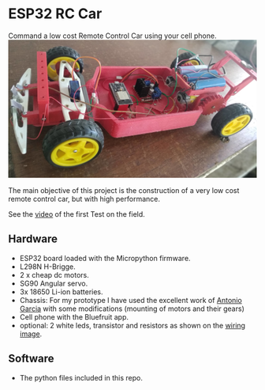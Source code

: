 # ESP32 RC Car
Command a low cost Remote Control Car using your cell phone.
![prototype](images/prototype.jpg)

The main objective of this project is the construction of a very low cost remote control car, but with high performance.

See the [video](https://vimeo.com/769987253) of the first Test on the field.
## Hardware
* ESP32 board loaded with the Micropython firmware.
* L298N H-Brigge.
* 2 x cheap dc motors.
* SG90 Angular servo.
* 3x 18650 Li-ion batteries.
* Chassis: For my prototype I have used the excellent work of [Antonio Garcia](https://www.thingiverse.com/thing:4892947) with some modifications (mounting of motors and their gears)
* Cell phone with the Bluefruit app.
* optional: 2 white leds, transistor and resistors as shown on the [wiring image](https://github.com/rodo54/Esp32_Car/blob/main/images/Car-Esp32_w.png).
## Software
* The python files included in this repo.

